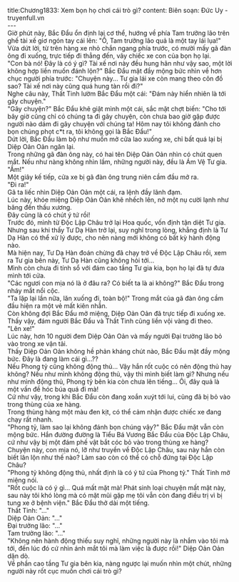 title:Chương1833: Xem bọn họ chơi cái trò gì?
content:
Biên soạn: Đức Uy - truyenfull.vn<br>---<br>Giờ phút này, Bắc Đẩu ổn định lại cơ thể, hướng về phía Tam trưởng lão trên ghế tài xế giơ ngón tay cái lên: "Ồ, Tam trưởng lão quả là một tay lái lụa!"<br>Vừa dứt lời, từ trên hàng xe nhỏ chắn ngang phía trước, có mười mấy gã đàn ông đi xuống, trực tiếp đi thẳng đến, vây chiếc xe con của bọn họ lại.<br>"Con bà nó! Đây là có ý gì? Tài xế nơi này đều hung hãn như vậy sao, một lời không hợp liền muốn đánh lộn?" Bắc Đẩu mặt đầy mộng bức nhìn về hơn chục người phía trước: "Chuyện này... Tư gia lái xe còn mang theo côn đồ sao? Tài xế nơi này cũng quá hung tàn rồi đi?"<br>Nghe câu này, Thất Tinh lườm Bắc Đẩu một cái: "Đám này hiển nhiên là tới gây chuyện."<br>"Gây chuyện?" Bắc Đẩu khẽ giật mình một cái, sắc mặt chợt biến: "Cho tới bây giờ cũng chỉ có chúng ta đi gây chuyện, còn chưa bao giờ gặp được người nào dám đi gây chuyện với chúng ta! Hôm nay tôi không đánh cho bọn chúng phọt c*t ra, tôi không gọi là Bắc Đẩu!"<br>Dứt lời, Bắc Đẩu làm bộ như muốn mở cửa lao xuống xe, chỉ bất quá lại bị Diệp Oản Oản ngăn lại.<br>Trong những gã đàn ông này, có hai tên Diệp Oản Oản nhìn có chút quen mắt. Nếu như nàng không nhìn lầm, những người này, đều là Ám Vệ Tư gia.<br>"Ầm!"<br>Một giây kế tiếp, cửa xe bị gã đàn ông trung niên cầm đầu mở ra.<br>"Đi ra!"<br>Gã ta liếc nhìn Diệp Oản Oản một cái, ra lệnh đầy lãnh đạm.<br>Lúc này, khóe miệng Diệp Oản Oản khẽ nhếch lên, nở một nụ cười lạnh như băng đến thấu xương.<br>Đây cũng là có chút ý tứ rồi!<br>Trước đó, mình từ Độc Lập Châu trở lại Hoa quốc, vốn định tận diệt Tư gia. Nhưng sau khi thấy Tư Dạ Hàn trở lại, suy nghĩ trong lòng, khẳng định là Tư Dạ Hàn có thể xử lý được, cho nên nàng mới không có bất kỳ hành động nào.<br>Mà hiện nay, Tư Dạ Hàn đoán chừng đã chạy trở về Độc Lập Châu rồi, xem ra Tư gia bên này, Tư Dạ Hàn cũng không hỏi tới...<br>Mình còn chưa đi tính sổ với đám cao tầng Tư gia kia, bọn họ lại đã tự đưa mình tới cửa.<br>"Các ngươi con mịa nó là ở đâu ra? Có biết ta là ai không?" Bắc Đẩu trong nháy mắt nổi cộc.<br>"Ta lặp lại lần nữa, lăn xuống đi, toàn bộ!" Trong mắt của gã đàn ông cầm đầu hiện ra một vẻ mất kiên nhẫn.<br>Còn không đợi Bắc Đẩu mở miệng, Diệp Oản Oản đã trực tiếp đi xuống xe.<br>Thấy vậy, đám người Bắc Đẩu và Thất Tinh cũng liền vội vàng đi theo.<br>"Lên xe!"<br>Lúc này, hơn 10 người đem Diệp Oản Oản và mấy người Đại trưởng lão bỏ vào trong xe vận tải.<br>Thấy Diệp Oản Oản không hề phản kháng chút nào, Bắc Đẩu mặt đầy mộng bức. Đây là đang làm cái gì...??<br>Nếu Phong tỷ cũng không động thủ... Vậy hắn rốt cuộc có nên động thủ hay không? Nếu như mình không động thủ, vậy thì mình biết làm gì? Nhưng nếu như mình động thủ, Phong tỷ bên kia còn chưa lên tiếng... Ôi, đây quả là một vấn đề hóc búa quá đi mà!<br>Cứ như vậy, trong khi Bắc Đẩu còn đang xoắn xuýt tới lui, cũng đã bị bỏ vào trong thùng của xe hàng.<br>Trong thùng hàng một màu đen kịt, có thể cảm nhận được chiếc xe đang chạy rất nhanh.<br>"Phong tỷ, làm sao lại không đánh bọn chúng vậy?" Bắc Đẩu mặt vẫn còn mộng bức. Hắn đường đường là Tiểu Bá Vương Bắc Đẩu của Độc Lập Châu, cứ như vậy bị một đám phế vật bắt cóc bỏ vào trong thùng xe hàng?<br>Chuyện này, con mịa nó, lỡ như truyền về Độc Lập Châu, sau này hắn còn biết lăn lộn như thế nào? Làm sao còn có thể có chỗ đứng tại Độc Lập Châu?<br>"Phong tỷ không động thủ, nhất định là có ý tứ của Phong tỷ." Thất Tinh mở miệng nói.<br>"Rốt cuộc là có ý gì... Quá mất mặt mà! Phát sinh loại chuyện mất mặt này, sau này tôi khó lòng mà có mặt mũi gặp mẹ tôi vẫn còn đang điều trị vì bị tung xe ở bệnh viện." Bắc Đẩu thở dài một tiếng.<br>Thất Tinh: "..."<br>Diệp Oản Oản: "..."<br>Đại trưởng lão: "..."<br>Tam trưởng lão: "..."<br>"Không nên hành động thiếu suy nghĩ, những người này là nhắm vào tôi mà tới, đến lúc đó cứ nhìn ánh mắt tôi mà làm việc là được rồi!" Diệp Oản Oản dặn dò.<br>Về phần cao tầng Tư gia bên kia, nàng ngược lại muốn nhìn một chút, những người này rốt cục muốn chơi cái trò gì?